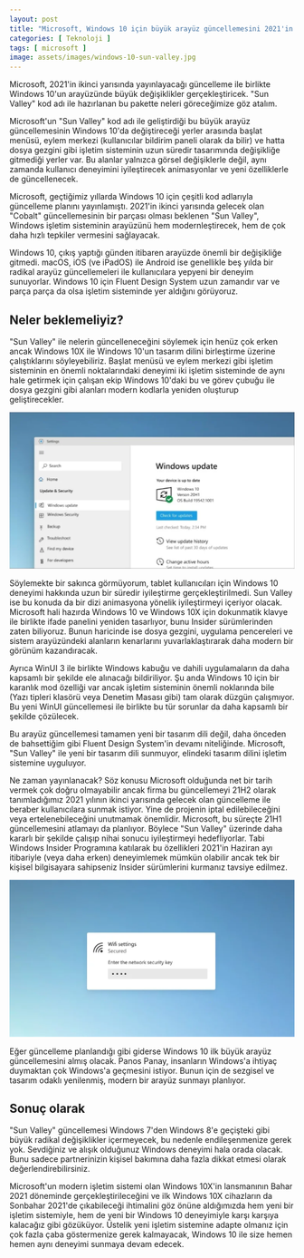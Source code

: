 ```yaml
---
layout: post
title: "Microsoft, Windows 10 için büyük arayüz güncellemesini 2021'in sonunda yayınlayacak"
categories: [ Teknoloji ]
tags: [ microsoft ]
image: assets/images/windows-10-sun-valley.jpg
---
```

Microsoft, 2021'in ikinci yarısında yayınlayacağı güncelleme ile birlikte Windows 10'un arayüzünde büyük değişiklikler gerçekleştiricek. "Sun Valley" kod adı ile hazırlanan bu pakette neleri göreceğimize göz atalım.

Microsoft'un "Sun Valley" kod adı ile geliştirdiği bu büyük arayüz güncellemesinin Windows 10'da değiştireceği yerler arasında başlat menüsü, eylem merkezi (kullanıcılar bildirim paneli olarak da bilir) ve hatta dosya gezgini gibi işletim sisteminin uzun süredir tasarımında değişikliğe gitmediği yerler var. Bu alanlar yalnızca görsel değişiklerle değil, aynı zamanda kullanıcı deneyimini iyileştirecek animasyonlar ve yeni özelliklerle de güncellenecek.

Microsoft, geçtiğimiz yıllarda Windows 10 için çeşitli kod adlarıyla güncelleme planını yayınlamıştı. 2021'in ikinci yarısında gelecek olan "Cobalt" güncellemesinin bir parçası olması beklenen "Sun Valley", Windows işletim sisteminin arayüzünü hem modernleştirecek, hem de çok daha hızlı tepkiler vermesini sağlayacak.

Windows 10, çıkış yaptığı günden itibaren arayüzde önemli bir değişikliğe gitmedi. macOS, iOS (ve iPadOS) ile Android ise genellikle beş yılda bir radikal arayüz güncellemeleri ile kullanıcılara yepyeni bir deneyim sunuyorlar. Windows 10 için Fluent Design System uzun zamandır var ve parça parça da olsa işletim sisteminde yer aldığını görüyoruz.

## Neler beklemeliyiz?
"Sun Valley" ile nelerin güncelleneceğini söylemek için henüz çok erken ancak Windows 10X ile Windows 10'un tasarım dilini birleştirme üzerine çalıştıklarını söyleyebiliriz. Başlat menüsü ve eylem merkezi gibi işletim sisteminin en önemli noktalarındaki deneyimi iki işletim sisteminde de aynı hale getirmek için çalışan ekip Windows 10'daki bu ve görev çubuğu ile dosya gezgini gibi alanları modern kodlarla yeniden oluşturup geliştirecekler.

![Windows 10X belgelerinden edinilen Ayarlar uygulaması. Butonlar ve uygulama penceresi yuvarlatılmış kenarlara sahip. Ayrıca uygulama simgesi renklendirilmiştir.](/assets/images/update.png)

Söylemekte bir sakınca görmüyorum, tablet kullanıcıları için Windows 10 deneyimi hakkında uzun bir süredir iyileştirme gerçekleştirilmedi. Sun Valley ise bu konuda da bir dizi animasyona yönelik iyileştirmeyi içeriyor olacak. Microsoft hali hazırda Windows 10 ve Windows 10X için dokunmatik klavye ile birlikte ifade panelini yeniden tasarlıyor, bunu Insider sürümlerinden zaten biliyoruz. Bunun haricinde ise dosya gezgini, uygulama pencereleri ve sistem arayüzündeki alanların kenarlarını yuvarlaklaştırarak daha modern bir görünüm kazandıracak.

Ayrıca WinUI 3 ile birlikte Windows kabuğu ve dahili uygulamaların da daha kapsamlı bir şekilde ele alınacağı bildiriliyor. Şu anda Windows 10 için bir karanlık mod özelliği var ancak işletim sisteminin önemli noklarında bile (Yazı tipleri klasörü veya Denetim Masası gibi) tam olarak düzgün çalışmıyor. Bu yeni WinUI güncellemesi ile birlikte bu tür sorunlar da daha kapsamlı bir şekilde çözülecek.

Bu arayüz güncellemesi tamamen yeni bir tasarım dili değil, daha önceden de bahsettiğim gibi Fluent Design System'in devamı niteliğinde. Microsoft, "Sun Valley" ile yeni bir tasarım dili sunmuyor, elindeki tasarım dilini işletim sistemine uyguluyor.

Ne zaman yayınlanacak?
Söz konusu Microsoft olduğunda net bir tarih vermek çok doğru olmayabilir ancak firma bu güncellemeyi 21H2 olarak tanımladığımız 2021 yılının ikinci yarısında gelecek olan güncelleme ile beraber kullanıcılara sunmak istiyor. Yine de projenin iptal edilebileceğini veya ertelenebileceğini unutmamak önemlidir.  Microsoft, bu süreçte 21H1 güncellemesini atlamayı da planlıyor. Böylece "Sun Valley" üzerinde daha kararlı bir şekilde çalışıp nihai sonucu iyileştirmeyi hedefliyorlar. Tabi Windows Insider Programına katılarak bu özellikleri 2021'in Haziran ayı itibariyle (veya daha erken) deneyimlemek mümkün olabilir ancak tek bir kişisel bilgisayara sahipseniz Insider sürümlerini kurmanız tavsiye edilmez.

![Windows 10X belgelerinden edinilen kablosuz ağ şifre girme paneli. Panel eskisi gibi sağ altta değil, daha fazla dikkat çekmesi için ekranın ortasında yer alıyor.](/assets/images/wifi.png)

Eğer güncelleme planlandığı gibi giderse Windows 10 ilk büyük arayüz güncellemesini almış olacak. Panos Panay, insanların Windows'a ihtiyaç duymaktan çok Windows'a geçmesini istiyor. Bunun için de sezgisel ve tasarım odaklı yenilenmiş, modern bir arayüz sunmayı planlıyor.

## Sonuç olarak
"Sun Valley" güncellemesi Windows 7'den Windows 8'e geçişteki gibi büyük radikal değişiklikler içermeyecek, bu nedenle endileşenmenize gerek yok. Sevdiğiniz ve alışık olduğunuz Windows deneyimi hala orada olacak. Bunu sadece partnerinizin kişisel bakımına daha fazla dikkat etmesi olarak değerlendirebilirsiniz.

Microsoft'un modern işletim sistemi olan Windows 10X'in lansmanının Bahar 2021 döneminde gerçekleştirileceğini ve ilk Windows 10X cihazların da Sonbahar 2021'de çıkabileceği ihtimalini göz önüne aldığımızda hem yeni bir işletim sistemiyle, hem de yeni bir Windows 10 deneyimiyle karşı karşıya kalacağız gibi gözüküyor. Üstelik yeni işletim sistemine adapte olmanız için çok fazla çaba göstermenize gerek kalmayacak, Windows 10 ile size hemen hemen aynı deneyimi sunmaya devam edecek.
